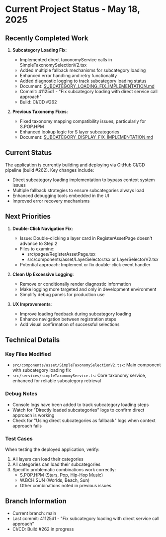 # Current Project Status - May 18, 2025

## Recently Completed Work

1. **Subcategory Loading Fix**: 
   - Implemented direct taxonomyService calls in SimpleTaxonomySelectionV2.tsx
   - Added multiple fallback mechanisms for subcategory loading
   - Enhanced error handling and retry functionality
   - Added diagnostic logging to track subcategory loading status
   - Document: [SUBCATEGORY_LOADING_FIX_IMPLEMENTATION.md](./SUBCATEGORY_LOADING_FIX_IMPLEMENTATION.md)
   - Commit: 41125d1 - "Fix subcategory loading with direct service call approach"
   - Build: CI/CD #262

2. **Previous Taxonomy Fixes**:
   - Fixed taxonomy mapping compatibility issues, particularly for S.POP.HPM
   - Enhanced lookup logic for S layer subcategories
   - Document: [SUBCATEGORY_DISPLAY_FIX_IMPLEMENTATION.md](./SUBCATEGORY_DISPLAY_FIX_IMPLEMENTATION.md)

## Current Status

The application is currently building and deploying via GitHub CI/CD pipeline (build #262). Key changes include:

- Direct subcategory loading implementation to bypass context system issues
- Multiple fallback strategies to ensure subcategories always load
- Enhanced debugging tools embedded in the UI
- Improved error recovery mechanisms

## Next Priorities

1. **Double-Click Navigation Fix**:
   - Issue: Double-clicking a layer card in RegisterAssetPage doesn't advance to Step 2
   - Files to examine: 
     - src/pages/RegisterAssetPage.tsx
     - src/components/asset/LayerSelector.tsx or LayerSelectorV2.tsx
   - Potential approach: Implement or fix double-click event handler

2. **Clean Up Excessive Logging**:
   - Remove or conditionally render diagnostic information
   - Make logging more targeted and only in development environment
   - Simplify debug panels for production use

3. **UX Improvements**:
   - Improve loading feedback during subcategory loading
   - Enhance navigation between registration steps
   - Add visual confirmation of successful selections

## Technical Details

### Key Files Modified

- `src/components/asset/SimpleTaxonomySelectionV2.tsx`: Main component with subcategory loading fix
- `src/services/simpleTaxonomyService.ts`: Core taxonomy service, enhanced for reliable subcategory retrieval

### Debug Notes

- Console logs have been added to track subcategory loading steps
- Watch for "Directly loaded subcategories" logs to confirm direct approach is working
- Check for "Using direct subcategories as fallback" logs when context approach fails

### Test Cases

When testing the deployed application, verify:

1. All layers can load their categories
2. All categories can load their subcategories
3. Specific problematic combinations work correctly:
   - S.POP.HPM (Stars, Pop, Hip-Hop Music)
   - W.BCH.SUN (Worlds, Beach, Sun)
   - Other combinations noted in previous issues

## Branch Information

- Current branch: main
- Last commit: 41125d1 - "Fix subcategory loading with direct service call approach"
- CI/CD: Build #262 in progress